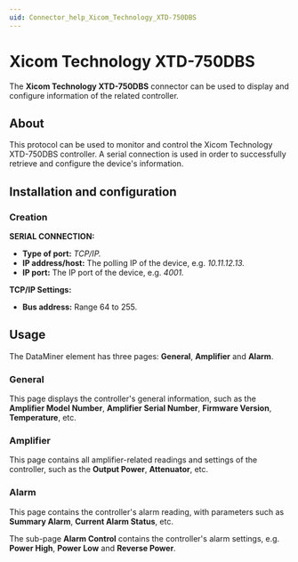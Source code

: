 ```yaml
---
uid: Connector_help_Xicom_Technology_XTD-750DBS
---
```


# Xicom Technology XTD-750DBS

The **Xicom Technology XTD-750DBS** connector can be used to display and configure information of the related controller.

## About

This protocol can be used to monitor and control the Xicom Technology XTD-750DBS controller. A serial connection is used in order to successfully retrieve and configure the device's information.

## Installation and configuration

### Creation

**SERIAL CONNECTION:**

- **Type of port:** *TCP/IP.*
- **IP address/host:** The polling IP of the device, e.g. *10.11.12.13.*
- **IP port:** The IP port of the device, e.g. *4001.*

**TCP/IP Settings:**

- **Bus address:** Range 64 to 255.

## Usage

The DataMiner element has three pages: **General**, **Amplifier** and **Alarm**.

### General

This page displays the controller's general information, such as the **Amplifier Model Number**, **Amplifier Serial Number**, **Firmware Version**, **Temperature**, etc.

### Amplifier

This page contains all amplifier-related readings and settings of the controller, such as the **Output Power**, **Attenuator**, etc.

### Alarm

This page contains the controller's alarm reading, with parameters such as **Summary Alarm**, **Current Alarm Status**, etc.

The sub-page **Alarm Control** contains the controller's alarm settings, e.g. **Power High**, **Power Low** and **Reverse Power**.
